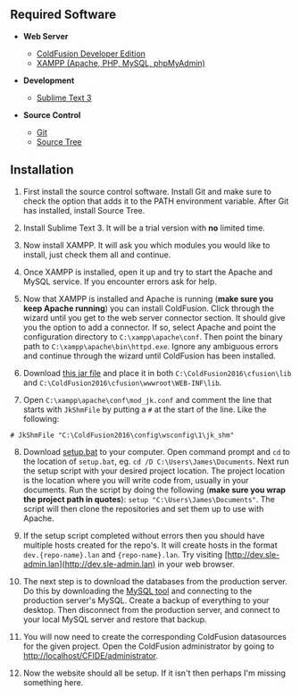 ## Required Software
* **Web Server**
    * [ColdFusion Developer Edition](https://www.adobe.com/products/coldfusion/download-trial/try.html)
    * [XAMPP (Apache, PHP, MySQL, phpMyAdmin)](https://www.apachefriends.org/index.html)

* **Development**
    * [Sublime Text 3](https://www.sublimetext.com/3)

* **Source Control**
    * [Git](https://git-scm.com/downloads)
    * [Source Tree](https://www.sourcetreeapp.com/)

## Installation

1. First install the source control software. Install Git and make sure to check the option that adds it to the PATH environment variable. After Git has installed, install Source Tree.

2. Install Sublime Text 3. It will be a trial version with **no** limited time.

3. Now install XAMPP. It will ask you which modules you would like to install, just check them all and continue.

4. Once XAMPP is installed, open it up and try to start the Apache and MySQL service. If you encounter errors ask for help.

5. Now that XAMPP is installed and Apache is running (**make sure you keep Apache running**) you can install ColdFusion. Click through the wizard until you get to the web server connector section. It should give you the option to add a connector. If so, select Apache and point the configuration directory to `C:\xampp\apache\conf`. Then point the binary path to `C:\xampp\apache\bin\httpd.exe`. Ignore any ambiguous errors and continue through the wizard until ColdFusion has been installed.

6. Download [this jar file](https://github.com/small-stone-group/setup/raw/master/mysql-connector-java-5.1.40-bin.jar) and place it in both `C:\ColdFusion2016\cfusion\lib` and `C:\ColdFusion2016\cfusion\wwwroot\WEB-INF\lib`.

7. Open `C:\xampp\apache\conf\mod_jk.conf` and comment the line that starts with `JkShmFile` by putting a `#` at the start of the line. Like the following:

```
# JkShmFile "C:\ColdFusion2016\config\wsconfig\1\jk_shm"
```

8. Download [setup.bat](https://raw.githubusercontent.com/small-stone-group/setup/master/setup.bat) to your computer. Open command prompt and `cd` to the location of `setup.bat`, eg. `cd /D C:\Users\James\Documents`. Next run the setup script with your desired project location. The project location is the location where you will write code from, usually in your documents. Run the script by doing the following (**make sure you wrap the project path in quotes**): `setup "C:\Users\James\Documents"`. The script will then clone the repositories and set them up to use with Apache.

9. If the setup script completed without errors then you should have multiple hosts created for the repo's. It will create hosts in the format `dev.{repo-name}.lan` and `{repo-name}.lan`. Try visiting [http://dev.sle-admin.lan](http://dev.sle-admin.lan) in your web browser.

10. The next step is to download the databases from the production server. Do this by downloading the [MySQL tool](https://github.com/small-stone-group/setup/raw/master/mysql-gui-tools-5.0-r14-win32.msi) and connecting to the production server's MySQL. Create a backup of everything to your desktop. Then disconnect from the production server, and connect to your local MySQL server and restore that backup.

11. You will now need to create the corresponding ColdFusion datasources for the given project. Open the ColdFusion administrator by going to [http://localhost/CFIDE/administrator](http://localhost/CFIDE/administrator).

12. Now the website should all be setup. If it isn't then perhaps I'm missing something here.

